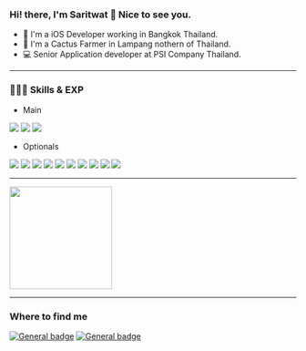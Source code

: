 ### Hi! there, I'm Saritwat 🙏 Nice to see you.


 



- 📱 I'm a iOS Developer working in Bangkok Thailand.
- 🌵 I'm a Cactus Farmer in Lampang nothern of Thailand.
- 💻 Senior Application developer at PSI Company Thailand.

--------------------------------------
### 👨🏽‍💻 Skills & EXP

- Main
<p>
  <p>
    <img src="https://img.shields.io/badge/-Swift-orange?style=flat-square&logo=Swift&logoColor=white"/>
    <img src="https://img.shields.io/badge/-Objective--C-black?style=flat-square&logo=apple&logoColor=white"/>
    <img src="https://img.shields.io/badge/-Firebase-red?style=flat-square&logo=firebase&logoColor=white"/>
  </p>
</p>

- Optionals
<p>
  <p>
    <img src="https://img.shields.io/badge/-Visual%20Studio%20Code-23A9F2?style=plastic&logo=Visual%20Studio%20Code&logoColor=white"/>
    <img src="https://img.shields.io/badge/-Github-181717?style=plastic&logo=GitHub&logoColor=white"/>
    <img src="https://img.shields.io/badge/-Git-F44D27?style=plastic&logo=Git&logoColor=white"/>
    <img src="https://img.shields.io/badge/-NPM-CB3837?style=plastic&logo=NPM&logoColor=white"/>
    <img src="https://img.shields.io/badge/-Apache-D22128?style=plastic&logo=Apache&logoColor=white"/>
    <img src="https://img.shields.io/badge/-Trello-0079BF?style=plastic&logo=Trello&logoColor=white"/>
    <img src="https://img.shields.io/badge/-Slack-E01563?style=plastic&logo=Slack&logoColor=white"/>
    <img src="https://img.shields.io/badge/-Sketch-FA6400?style=plastic&logo=Sketch&logoColor=white"/>
    <img src="https://img.shields.io/badge/-MySQL-F29111?style=plastic&logo=MySQL&logoColor=white"/>
    <img src="https://img.shields.io/badge/-Google%20Cloud-4285F4?style=plastic&logo=Google%20Cloud&logoColor=white"/>
  </p>
</p>

--------------------------------------


<img height="180em" src="https://github-readme-stats.vercel.app/api?username=anutakoon&show_icons=true&hide_border=true&&count_private=true&include_all_commits=true" />

--------------------------------------
### Where to find me

[![General badge](https://img.shields.io/badge/Facebook-1877F2?style=for-the-badge&logo=facebook&logoColor=white)](https://www.facebook.com/dev.mobileapp/)       [![General badge](https://img.shields.io/badge/LinkedIn-0077B5?style=for-the-badge&logo=linkedin&logoColor=white
)](https://www.linkedin.com/in/saritwat-anutakoonpatiphan-083622b7/)
